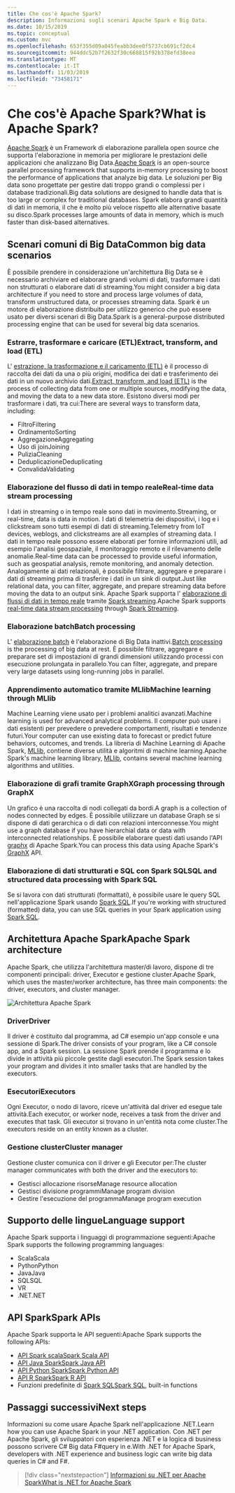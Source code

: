 ```yaml
---
title: Che cos'è Apache Spark?
description: Informazioni sugli scenari Apache Spark e Big Data.
ms.date: 10/15/2019
ms.topic: conceptual
ms.custom: mvc
ms.openlocfilehash: 653f355d09a045feabb3dee0f5737cb691cf2dc4
ms.sourcegitcommit: 944ddc52b7f2632f30c668815f92b378efd38eea
ms.translationtype: MT
ms.contentlocale: it-IT
ms.lasthandoff: 11/03/2019
ms.locfileid: "73458171"
---
```

# <a name="what-is-apache-spark"></a><span data-ttu-id="4ce42-103">Che cos'è Apache Spark?</span><span class="sxs-lookup"><span data-stu-id="4ce42-103">What is Apache Spark?</span></span>

<span data-ttu-id="4ce42-104">[Apache Spark](https://spark.apache.org/) è un Framework di elaborazione parallela open source che supporta l'elaborazione in memoria per migliorare le prestazioni delle applicazioni che analizzano Big Data.</span><span class="sxs-lookup"><span data-stu-id="4ce42-104">[Apache Spark](https://spark.apache.org/) is an open-source parallel processing framework that supports in-memory processing to boost the performance of applications that analyze big data.</span></span> <span data-ttu-id="4ce42-105">Le soluzioni per Big data sono progettate per gestire dati troppo grandi o complessi per i database tradizionali.</span><span class="sxs-lookup"><span data-stu-id="4ce42-105">Big data solutions are designed to handle data that is too large or complex for traditional databases.</span></span> <span data-ttu-id="4ce42-106">Spark elabora grandi quantità di dati in memoria, il che è molto più veloce rispetto alle alternative basate su disco.</span><span class="sxs-lookup"><span data-stu-id="4ce42-106">Spark processes large amounts of data in memory, which is much faster than disk-based alternatives.</span></span>

## <a name="common-big-data-scenarios"></a><span data-ttu-id="4ce42-107">Scenari comuni di Big Data</span><span class="sxs-lookup"><span data-stu-id="4ce42-107">Common big data scenarios</span></span>

<span data-ttu-id="4ce42-108">È possibile prendere in considerazione un'architettura Big Data se è necessario archiviare ed elaborare grandi volumi di dati, trasformare i dati non strutturati o elaborare dati di streaming.</span><span class="sxs-lookup"><span data-stu-id="4ce42-108">You might consider a big data architecture if you need to store and process large volumes of data, transform unstructured data, or processes streaming data.</span></span> <span data-ttu-id="4ce42-109">Spark è un motore di elaborazione distribuito per utilizzo generico che può essere usato per diversi scenari di Big Data.</span><span class="sxs-lookup"><span data-stu-id="4ce42-109">Spark is a general-purpose distributed processing engine that can be used for several big data scenarios.</span></span>

### <a name="extract-transform-and-load-etl"></a><span data-ttu-id="4ce42-110">Estrarre, trasformare e caricare (ETL)</span><span class="sxs-lookup"><span data-stu-id="4ce42-110">Extract, transform, and load (ETL)</span></span>

<span data-ttu-id="4ce42-111">L' [estrazione, la trasformazione e il caricamento (ETL)](/azure/architecture/data-guide/relational-data/etl) è il processo di raccolta dei dati da una o più origini, modifica dei dati e trasferimento dei dati in un nuovo archivio dati.</span><span class="sxs-lookup"><span data-stu-id="4ce42-111">[Extract, transform, and load (ETL)](/azure/architecture/data-guide/relational-data/etl) is the process of collecting data from one or multiple sources, modifying the data, and moving the data to a new data store.</span></span> <span data-ttu-id="4ce42-112">Esistono diversi modi per trasformare i dati, tra cui:</span><span class="sxs-lookup"><span data-stu-id="4ce42-112">There are several ways to transform data, including:</span></span>

* <span data-ttu-id="4ce42-113">Filtro</span><span class="sxs-lookup"><span data-stu-id="4ce42-113">Filtering</span></span>
* <span data-ttu-id="4ce42-114">Ordinamento</span><span class="sxs-lookup"><span data-stu-id="4ce42-114">Sorting</span></span>
* <span data-ttu-id="4ce42-115">Aggregazione</span><span class="sxs-lookup"><span data-stu-id="4ce42-115">Aggregating</span></span>
* <span data-ttu-id="4ce42-116">Uso di join</span><span class="sxs-lookup"><span data-stu-id="4ce42-116">Joining</span></span>
* <span data-ttu-id="4ce42-117">Pulizia</span><span class="sxs-lookup"><span data-stu-id="4ce42-117">Cleaning</span></span>
* <span data-ttu-id="4ce42-118">Deduplicazione</span><span class="sxs-lookup"><span data-stu-id="4ce42-118">Deduplicating</span></span>
* <span data-ttu-id="4ce42-119">Convalida</span><span class="sxs-lookup"><span data-stu-id="4ce42-119">Validating</span></span>

### <a name="real-time-data-stream-processing"></a><span data-ttu-id="4ce42-120">Elaborazione del flusso di dati in tempo reale</span><span class="sxs-lookup"><span data-stu-id="4ce42-120">Real-time data stream processing</span></span>

<span data-ttu-id="4ce42-121">I dati in streaming o in tempo reale sono dati in movimento.</span><span class="sxs-lookup"><span data-stu-id="4ce42-121">Streaming, or real-time, data is data in motion.</span></span> <span data-ttu-id="4ce42-122">I dati di telemetria dei dispositivi, i log e i clickstream sono tutti esempi di dati di streaming.</span><span class="sxs-lookup"><span data-stu-id="4ce42-122">Telemetry from IoT devices, weblogs, and clickstreams are all examples of streaming data.</span></span> <span data-ttu-id="4ce42-123">I dati in tempo reale possono essere elaborati per fornire informazioni utili, ad esempio l'analisi geospaziale, il monitoraggio remoto e il rilevamento delle anomalie.</span><span class="sxs-lookup"><span data-stu-id="4ce42-123">Real-time data can be processed to provide useful information, such as geospatial analysis, remote monitoring, and anomaly detection.</span></span> <span data-ttu-id="4ce42-124">Analogamente ai dati relazionali, è possibile filtrare, aggregare e preparare i dati di streaming prima di trasferire i dati in un sink di output.</span><span class="sxs-lookup"><span data-stu-id="4ce42-124">Just like relational data, you can filter, aggregate, and prepare streaming data before moving the data to an output sink.</span></span> <span data-ttu-id="4ce42-125">Apache Spark supporta l' [elaborazione di flussi di dati in tempo reale](/azure/architecture/data-guide/big-data/real-time-processing) tramite [Spark streaming](https://spark.apache.org/streaming/).</span><span class="sxs-lookup"><span data-stu-id="4ce42-125">Apache Spark supports [real-time data stream processing](/azure/architecture/data-guide/big-data/real-time-processing) through [Spark Streaming](https://spark.apache.org/streaming/).</span></span>

### <a name="batch-processing"></a><span data-ttu-id="4ce42-126">Elaborazione batch</span><span class="sxs-lookup"><span data-stu-id="4ce42-126">Batch processing</span></span>

<span data-ttu-id="4ce42-127">L' [elaborazione batch](/azure/architecture/data-guide/big-data/batch-processing) è l'elaborazione di Big Data inattivi.</span><span class="sxs-lookup"><span data-stu-id="4ce42-127">[Batch processing](/azure/architecture/data-guide/big-data/batch-processing) is the processing of big data at rest.</span></span> <span data-ttu-id="4ce42-128">È possibile filtrare, aggregare e preparare set di impostazioni di grandi dimensioni utilizzando processi con esecuzione prolungata in parallelo.</span><span class="sxs-lookup"><span data-stu-id="4ce42-128">You can filter, aggregate, and prepare very large datasets using long-running jobs in parallel.</span></span>

### <a name="machine-learning-through-mllib"></a><span data-ttu-id="4ce42-129">Apprendimento automatico tramite MLlib</span><span class="sxs-lookup"><span data-stu-id="4ce42-129">Machine learning through MLlib</span></span>

<span data-ttu-id="4ce42-130">Machine Learning viene usato per i problemi analitici avanzati.</span><span class="sxs-lookup"><span data-stu-id="4ce42-130">Machine learning is used for advanced analytical problems.</span></span> <span data-ttu-id="4ce42-131">Il computer può usare i dati esistenti per prevedere o prevedere comportamenti, risultati e tendenze futuri.</span><span class="sxs-lookup"><span data-stu-id="4ce42-131">Your computer can use existing data to forecast or predict future behaviors, outcomes, and trends.</span></span> <span data-ttu-id="4ce42-132">La libreria di Machine Learning di Apache Spark, [MLlib](https://spark.apache.org/mllib/), contiene diverse utilità e algoritmi di machine learning.</span><span class="sxs-lookup"><span data-stu-id="4ce42-132">Apache Spark's machine learning library, [MLlib](https://spark.apache.org/mllib/), contains several machine learning algorithms and utilities.</span></span>

### <a name="graph-processing-through-graphx"></a><span data-ttu-id="4ce42-133">Elaborazione di grafi tramite GraphX</span><span class="sxs-lookup"><span data-stu-id="4ce42-133">Graph processing through GraphX</span></span>

<span data-ttu-id="4ce42-134">Un grafico è una raccolta di nodi collegati da bordi.</span><span class="sxs-lookup"><span data-stu-id="4ce42-134">A graph is a collection of nodes connected by edges.</span></span> <span data-ttu-id="4ce42-135">È possibile utilizzare un database Graph se si dispone di dati gerarchica o di dati con relazioni interconnesse.</span><span class="sxs-lookup"><span data-stu-id="4ce42-135">You might use a graph database if you have hierarchial data or data with interconnected relationships.</span></span> <span data-ttu-id="4ce42-136">È possibile elaborare questi dati usando l'API [graphx](https://spark.apache.org/graphx/) di Apache Spark.</span><span class="sxs-lookup"><span data-stu-id="4ce42-136">You can process this data using Apache Spark's [GraphX](https://spark.apache.org/graphx/) API.</span></span>

### <a name="sql-and-structured-data-processing-with-spark-sql"></a><span data-ttu-id="4ce42-137">Elaborazione di dati strutturati e SQL con Spark SQL</span><span class="sxs-lookup"><span data-stu-id="4ce42-137">SQL and structured data processing with Spark SQL</span></span>

<span data-ttu-id="4ce42-138">Se si lavora con dati strutturati (formattati), è possibile usare le query SQL nell'applicazione Spark usando [Spark SQL](https://spark.apache.org/sql/).</span><span class="sxs-lookup"><span data-stu-id="4ce42-138">If you're working with structured (formatted) data, you can use SQL queries in your Spark application using [Spark SQL](https://spark.apache.org/sql/).</span></span>

## <a name="apache-spark-architecture"></a><span data-ttu-id="4ce42-139">Architettura Apache Spark</span><span class="sxs-lookup"><span data-stu-id="4ce42-139">Apache Spark architecture</span></span>

<span data-ttu-id="4ce42-140">Apache Spark, che utilizza l'architettura master/di lavoro, dispone di tre componenti principali: driver, Executor e gestione cluster.</span><span class="sxs-lookup"><span data-stu-id="4ce42-140">Apache Spark, which uses the master/worker architecture, has three main components: the driver, executors, and cluster manager.</span></span>

![Architettura Apache Spark](media/spark-architecture.png)

### <a name="driver"></a><span data-ttu-id="4ce42-142">Driver</span><span class="sxs-lookup"><span data-stu-id="4ce42-142">Driver</span></span>

<span data-ttu-id="4ce42-143">Il driver è costituito dal programma, ad C# esempio un'app console e una sessione di Spark.</span><span class="sxs-lookup"><span data-stu-id="4ce42-143">The driver consists of your program, like a C# console app, and a Spark session.</span></span> <span data-ttu-id="4ce42-144">La sessione Spark prende il programma e lo divide in attività più piccole gestite dagli esecutori.</span><span class="sxs-lookup"><span data-stu-id="4ce42-144">The Spark session takes your program and divides it into smaller tasks that are handled by the executors.</span></span>

### <a name="executors"></a><span data-ttu-id="4ce42-145">Esecutori</span><span class="sxs-lookup"><span data-stu-id="4ce42-145">Executors</span></span>

<span data-ttu-id="4ce42-146">Ogni Executor, o nodo di lavoro, riceve un'attività dal driver ed esegue tale attività.</span><span class="sxs-lookup"><span data-stu-id="4ce42-146">Each executor, or worker node, receives a task from the driver and executes that task.</span></span> <span data-ttu-id="4ce42-147">Gli executor si trovano in un'entità nota come cluster.</span><span class="sxs-lookup"><span data-stu-id="4ce42-147">The executors reside on an entity known as a cluster.</span></span>

### <a name="cluster-manager"></a><span data-ttu-id="4ce42-148">Gestione cluster</span><span class="sxs-lookup"><span data-stu-id="4ce42-148">Cluster manager</span></span>

<span data-ttu-id="4ce42-149">Gestione cluster comunica con il driver e gli Executor per:</span><span class="sxs-lookup"><span data-stu-id="4ce42-149">The cluster manager communicates with both the driver and the executors to:</span></span>

* <span data-ttu-id="4ce42-150">Gestisci allocazione risorse</span><span class="sxs-lookup"><span data-stu-id="4ce42-150">Manage resource allocation</span></span>
* <span data-ttu-id="4ce42-151">Gestisci divisione programmi</span><span class="sxs-lookup"><span data-stu-id="4ce42-151">Manage program division</span></span>
* <span data-ttu-id="4ce42-152">Gestire l'esecuzione del programma</span><span class="sxs-lookup"><span data-stu-id="4ce42-152">Manage program execution</span></span>

## <a name="language-support"></a><span data-ttu-id="4ce42-153">Supporto delle lingue</span><span class="sxs-lookup"><span data-stu-id="4ce42-153">Language support</span></span>

<span data-ttu-id="4ce42-154">Apache Spark supporta i linguaggi di programmazione seguenti:</span><span class="sxs-lookup"><span data-stu-id="4ce42-154">Apache Spark supports the following programming languages:</span></span>

* <span data-ttu-id="4ce42-155">Scala</span><span class="sxs-lookup"><span data-stu-id="4ce42-155">Scala</span></span>
* <span data-ttu-id="4ce42-156">Python</span><span class="sxs-lookup"><span data-stu-id="4ce42-156">Python</span></span>
* <span data-ttu-id="4ce42-157">Java</span><span class="sxs-lookup"><span data-stu-id="4ce42-157">Java</span></span>
* <span data-ttu-id="4ce42-158">SQL</span><span class="sxs-lookup"><span data-stu-id="4ce42-158">SQL</span></span>
* <span data-ttu-id="4ce42-159">V</span><span class="sxs-lookup"><span data-stu-id="4ce42-159">R</span></span>
* <span data-ttu-id="4ce42-160">.NET</span><span class="sxs-lookup"><span data-stu-id="4ce42-160">.NET</span></span>

## <a name="spark-apis"></a><span data-ttu-id="4ce42-161">API Spark</span><span class="sxs-lookup"><span data-stu-id="4ce42-161">Spark APIs</span></span>

<span data-ttu-id="4ce42-162">Apache Spark supporta le API seguenti:</span><span class="sxs-lookup"><span data-stu-id="4ce42-162">Apache Spark supports the following APIs:</span></span>

* [<span data-ttu-id="4ce42-163">API Spark scala</span><span class="sxs-lookup"><span data-stu-id="4ce42-163">Spark Scala API</span></span>](https://spark.apache.org/docs/2.2.0/api/scala/index.html)
* [<span data-ttu-id="4ce42-164">API Java Spark</span><span class="sxs-lookup"><span data-stu-id="4ce42-164">Spark Java API</span></span>](https://spark.apache.org/docs/2.2.0/api/java/index.html)
* [<span data-ttu-id="4ce42-165">API Python Spark</span><span class="sxs-lookup"><span data-stu-id="4ce42-165">Spark Python API</span></span>](https://spark.apache.org/docs/2.2.0/api/python/index.html)
* [<span data-ttu-id="4ce42-166">API R Spark</span><span class="sxs-lookup"><span data-stu-id="4ce42-166">Spark R API</span></span>](https://spark.apache.org/docs/2.2.0/api/R/index.html)
* <span data-ttu-id="4ce42-167">Funzioni predefinite di [Spark SQL](https://spark.apache.org/docs/latest/api/sql/index.html)</span><span class="sxs-lookup"><span data-stu-id="4ce42-167">[Spark SQL](https://spark.apache.org/docs/latest/api/sql/index.html), built-in functions</span></span>

## <a name="next-steps"></a><span data-ttu-id="4ce42-168">Passaggi successivi</span><span class="sxs-lookup"><span data-stu-id="4ce42-168">Next steps</span></span>

<span data-ttu-id="4ce42-169">Informazioni su come usare Apache Spark nell'applicazione .NET.</span><span class="sxs-lookup"><span data-stu-id="4ce42-169">Learn how you can use Apache Spark in your .NET application.</span></span> <span data-ttu-id="4ce42-170">Con .NET per Apache Spark, gli sviluppatori con esperienza .NET e la logica di business possono scrivere C# Big data F#query in e.</span><span class="sxs-lookup"><span data-stu-id="4ce42-170">With .NET for Apache Spark, developers with .NET experience and business logic can write big data queries in C# and F#.</span></span>
> [!div class="nextstepaction"]
> [<span data-ttu-id="4ce42-171">Informazioni su .NET per Apache Spark</span><span class="sxs-lookup"><span data-stu-id="4ce42-171">What is .NET for Apache Spark</span></span>](what-is-apache-spark-dotnet.md)
